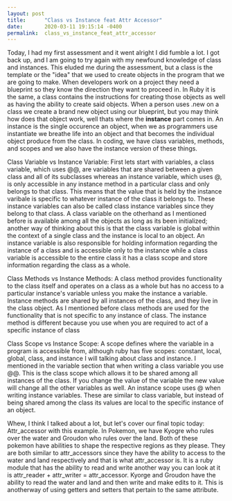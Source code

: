 ```yaml
---
layout: post
title:      "Class vs Instance feat Attr Accessor"
date:       2020-03-11 19:15:14 -0400
permalink:  class_vs_instance_feat_attr_accessor
---
```


Today, I had my first assessment and it went alright I did fumble a lot. I got back up, and I am going to try again with my newfound knowledge of class and instances. This eluded me during the assessment, but a class is the template or the "idea" that we used to create objects in the program that we are going to make. When developers work on a project they need a blueprint so they know the direction they want to proceed in. In Ruby it is the same, a class contains the instructions for creating those objects as well as having the ability to create said objects. When a person uses .new on a class we create a brand new object using our blueprint, but you may think how does that object work, well thats where the **instance** part comes in.  An instance is the single occurence an object, when we as programmers use instantiate we breathe life into an object and that becomes the individual object produce from the class. In coding, we have class variables, methods, and scopes and we also have the instance version of these things. 

Class Variable vs Instance Variable: First lets start with variables, a class variable, which uses @@, are variables that are shared between a given class and all of its subclasses whereas an instance variable, which uses @, is only accessible in any instance method in a particular class and only belongs to that class. This means that the value that is held by the instance varibale is specific to whatever instance of the class it belongs to. These instance variables can also be called class instance variables since they belong to that class. A class variable on the otherhand as I mentioned before is available among all the objects as long as its been initialized; another way of thinking about this is that the class variable is global within the context of a single class  and the instance is local to an object. An instance variable is also responsible for holding information regarding the instance of a class and is accessible only to the instance while a class variable is accessible to the entire class it has a class scope and store information regarding the class as a whole.


Class Methods vs Instance Methods: A class method provides functionality to the class itself and operates on a class as a whole but has no access to a particular instance's variable unless you make the instance a variable. Instance methods are shared by all instances of the class, and they live in the class object. As I mentioned before class methods are used for the functionality that is not specific to any instance of class. The instance method is different because you use when you are required to act of a specific instance of class 

Class Scope vs Instance Scope: A scope defines where the variable in a program is accessible from, although ruby has five  scopes: constant, local, global, class, and instance I will talking about class and instance. I mentioned in the variable section that when writing a class variable you use @@. This is the class scope which allows it to be shared among all instances of the class. If you change the value of the variable the new value will change all the other variables as well. An instance scope uses @ when writing instance variables. These are similar to class variable, but instead of being shared among the class its values are local to the specific instance of an object. 

Whew, I think I talked about a lot, but let's cover our final topic today: Attr_accessor with this example. In Pokemon, we have Kyogre who rules over the water and Groudon who rules over the land. Both of these pokemon have abilities to shape the respective regions as they please. They are both similar to attr_accessors since they have the ability to access to the water and land respectively and that is what attr_accessor is. It is a ruby module that has the ability to read and write another way you can look at it is attr_reader + attr_writer = attr_accessor. Kyorge and Groudon have the ability to read the water and land and then write and make edits to it. This is anotherway of using getters and setters that pertain to the same attribute. 

